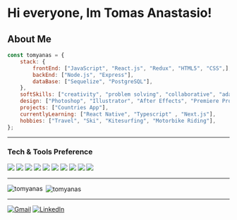 # Hi everyone, Im Tomas Anastasio!

<h2> About Me </h2>

```javascript 
const tomyanas = {
    stack: {
        frontEnd: ["JavaScript", "React.js", "Redux", "HTML5", "CSS",],
        backEnd: ["Node.js", "Express"],
        dataBase: ["Sequelize", "PostgreSQL"],
    },
    softSkills: ["creativity", "problem solving", "collaborative", "adaptability", "commitment", "communication"],
    design: ["Photoshop", "Illustrator", "After Effects", "Premiere Pro"],
    projects: ["Countries App"],
    currentlyLearning: ["React Native", "Typescript" , "Next.js"],
    hobbies: ["Travel", "Ski", "Kitesurfing", "Motorbike Riding"],
};
```
---

### Tech & Tools Preference

<img src = "https://img.shields.io/badge/-JavaScript-eed718?style=flat&logo=javascript&logoColor=ffffff"> 
<img src = "https://img.shields.io/badge/-React-61DAFB?style=flat-square&logo=react&logoColor=ffffff">
<img src="https://img.shields.io/badge/-Node.js-3C873A?style=flat&logo=Node.js&logoColor=white">
<img src="https://img.shields.io/badge/-Express.js-787878?style=flat">
<img src="https://img.shields.io/badge/-PostgreSQL-336791?style=flat-square&logo=postgresql">

<img src="https://img.shields.io/badge/-HTML5-E34F26?style=flat&logo=html5&logoColor=white">
<img src="https://img.shields.io/badge/-CSS3-1572B6?style=flat&logo=css3&logoColor=white">
<img src="https://img.shields.io/badge/-TypeScript-007ACC?style=flat-square&logo=typescript">
<img src="https://img.shields.io/badge/-npm-CB3837?style=flat-square&logo=npm">
<img src="https://img.shields.io/badge/-Redux-blue">


---



<p><img align="left" src="https://github-readme-stats.vercel.app/api/top-langs?username=tomyanas&show_icons=true&locale=en&layout=compact" alt="tomyanas" /></p>
<p>&nbsp;<img align="center" src="https://github-readme-stats.vercel.app/api?username=tomyanas&show_icons=true&locale=en" alt="tomyanas" /></p>


---

[![Gmail](https://img.shields.io/badge/-GMAIL-D14836?style=for-the-badge&logo=gmail&logoColor=white)](mailto:anastasiotomas@gmail.com)
[![LinkedIn](https://img.shields.io/badge/-LINKEDIN-0077B5?style=for-the-badge&logo=linkedin&logoColor=white)](https://www.linkedin.com/in/tomas-anastasio/)



